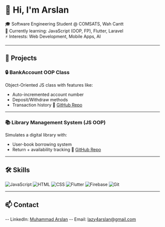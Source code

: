 # 👋 Hi, I'm Arslan

🎓 Software Engineering Student @ COMSATS, Wah Cantt  
🌱 Currently learning: JavaScript (OOP, FP), Flutter, Laravel  
⚡ Interests: Web Development, Mobile Apps, AI

---

## 🚀 Projects

### 🔒 BankAccount OOP Class
Object-Oriented JS class with features like:
- Auto-incremented account number
- Deposit/Withdraw methods
- Transaction history
📁 [GitHub Repo](https://github.com/Lazy-Arslan/BankAccount-OOP)

---

### 📚 Library Management System (JS OOP)
Simulates a digital library with:
- User-book borrowing system
- Return + availability tracking
📁 [GitHub Repo](https://github.com/Lazy-Arslan/Library-OOP)

---

## 🛠️ Skills

![JavaScript](https://img.shields.io/badge/-JavaScript-black?style=flat-square&logo=javascript)
![HTML](https://img.shields.io/badge/-HTML5-E34F26?style=flat-square&logo=html5&logoColor=white)
![CSS](https://img.shields.io/badge/-CSS3-1572B6?style=flat-square&logo=css3)
![Flutter](https://img.shields.io/badge/-Flutter-02569B?style=flat-square&logo=flutter)
![Firebase](https://img.shields.io/badge/-Firebase-FFCA28?style=flat-square&logo=firebase)
![Git](https://img.shields.io/badge/-Git-F05032?style=flat-square&logo=git)

---

## 📫 Contact

-- LinkedIn: [Muhammad Arslan](https://www.linkedin.com/in/muhammad-arslan-8a6780357)
-- Email: [lazy4arslan@gmail.com](mailto:lazy4arslan@gmail.com)



